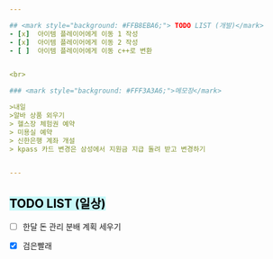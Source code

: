 ```yaml
---  

## <mark style="background: #FFB8EBA6;"> TODO LIST (개발)</mark>
- [x]  아이템 플레이어에게 이동 1 작성
- [x]  아이템 플레이어에게 이동 2 작성
- [ ]  아이템 플레이어에게 이동 c++로 변환


<br>

### <mark style="background: #FFF3A3A6;">메모장</mark>

>내일 
>알바 상품 외우기
> 헬스장 체험권 예약
> 미용실 예약
> 신한은행 계좌 개설
> kpass 카드 변경은 삼성에서 지원금 지급 돌려 받고 변경하기


---
```


## <mark style="background: #ABF7F7A6;">TODO LIST (일상)</mark>

- [ ]  한달 돈 관리 분배 계획 세우기
- [x]  검은빨래
 

